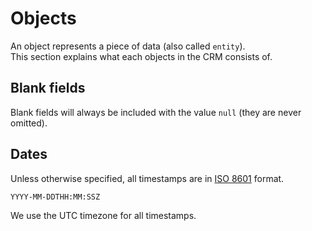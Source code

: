 # Objects

An object represents a piece of data \(also called `entity`\).  
This section explains what each objects in the CRM consists of.

## Blank fields

Blank fields will always be included with the value `null` \(they are never omitted\).

## Dates

Unless otherwise specified, all timestamps are in [ISO 8601](https://en.wikipedia.org/wiki/ISO_8601) format.

```text
YYYY-MM-DDTHH:MM:SSZ
```

We use the UTC timezone for all timestamps.



